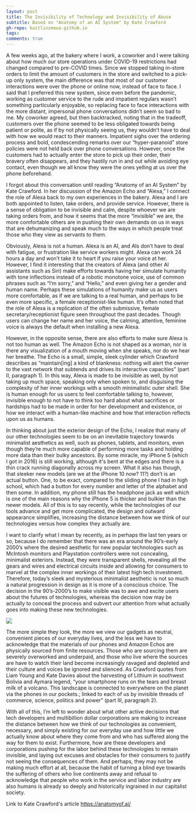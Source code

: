 ```yaml
---
layout: post
title: The Invisibility of Technology and Invisibility of Abuse
subtitle: Based on "Anatomy of an AI System" by Kate Crawford
gh-repo: kaitlinzmoua.github.io
tags: 
comments: true
---
```


A few weeks ago, at the bakery where I work, a coworker and I were talking about how much our store operations under COVID-19 restrictions had changed compared to pre-COVID times. Since we stopped taking in-store orders to limit the amount of customers in the store and switched to a pick-up only system, the main difference was that most of our customer interactions were over the phone or online now, instead of face to face. I said that I preferred this new system, since even before the pandemic, working as customer service to the rude and impatient regulars wasn’t something particularly enjoyable, so replacing face to face interactions with the more distant, impersonal phone conversations didn’t seem so bad to me. My coworker agreed, but then backtracked, noting that in the tradeoff, customers over the phone seemed to be less obligated towards being patient or polite, as if by not physically seeing us, they wouldn’t have to deal with how we would react to their manners. Impatient sighs over the ordering process and bold, condescending remarks over our “hyper-paranoid” store policies were not held back over phone conversations. However, once the customers had to actually enter the store to pick up their order, their bravery often disappears, and they hastily run in and out while avoiding eye contact, even though we all know they were the ones yelling at us over the phone beforehand. 

I forgot about this conversation until reading “Anatomy of an AI System” by Kate Crawford. In her discussion of the Amazon Echo and “Alexa,” I connect the role of Alexa back to my own experiences in the bakery. Alexa and I are both appointed to listen, take orders, and provide service. However, there is a sense of obligation to be invisible and calm, despite whoever we are taking orders from, and how it seems that the more “invisible” we are, the more comfortable others are in pushing their own demands on us in ways that are dehumanizing and speak much to the ways in which people treat those who they view as servants to them.

Obviously, Alexa is not a human. Alexa is an AI, and AIs don’t have to deal with fatigue, or frustration like service workers might. Alexa can work 24 hours a day and won’t take it to heart if you raise your voice at her. However, I find it interesting that the creators of Alexa (and other AI assistants such as Siri) make efforts towards having her simulate humanity with tone inflections instead of a robotic monotone voice, use of common phrases such as “I’m sorry,” and “Hello,” and even giving her a gender and human name. Perhaps these simulations of humanity make us as users more comfortable, as if we are talking to a real human, and perhaps to be even more specific, a female receptionist-like human. It’s often noted that the role of Alexa is a replication of the often submissive, female secretary/receptionist figure seen throughout the past decades. Though users can change her name and her voice, the calming, attentive, feminine voice is always the default when installing a new Alexa. 

However, in the opposite sense, there are also efforts to make sure Alexa is not too human as well. The Amazon Echo is not shaped as a woman, nor is there any visualization of a mouth moving when she speaks, nor do we hear her breathe. The Echo is a small, simple, sleek cylinder which Crawford describes as “maintain[ing] a kind of blankness: nothing will alert the owner to the vast network that subtends and drives its interactive capacities” (part II, paragraph 1). In this way, Alexa is made to be invisible as well, by not taking up much space, speaking only when spoken to, and disguising the complexity of her inner workings with a smooth minimalistic outer shell. She is human enough for us users to feel comfortable talking to, however, invisible enough to not have to think too hard about what sacrifices or hardships had to be made in order for her development and existence, or how we interact with a human-like machine and how that interaction reflects upon us as humans. 

In thinking about just the exterior design of the Echo, I realize that many of our other technologies seem to be on an inevitable trajectory towards minimalist aesthetics as well, such as phones, tablets, and monitors, even though they’re much more capable of performing more tasks and holding more data than their bulky ancestors. By some miracle, my iPhone 5 (which I got in 2016) is still working, although it's bent at the edges and there is a thin crack running diagonally across my screen. What it also has though, that sleeker new models (are we at the iPhone 10 now? 11?) don’t is an actual button. One, to be exact, compared to the sliding phone I had in high school, which had a button for every number and letter of the alphabet and then some. In addition, my phone still has the headphone jack as well which is one of the main reasons why the iPhone 5 is thicker and bulkier than the newer models. All of this is to say recently, while the technologies of our tools advance and get more complicated, the design and outward appearance simplifies, increasing the distance between how we think of our technologies versus how complex they actually are. 

I want to clarify what I mean by recently, as in perhaps the last ten years or so, because I do remember that there was an era around the 90’s-early 2000’s where the desired aesthetic for new popular technologies such as McIntosh monitors and Playstation controllers were not concealing, minimalist exteriors. Instead, they were transparent shells, revealing all the gears and wires and electrical circuits inside and allowing for consumers to marvel at the complex inner workings of their latest high tech investment. Therefore, today’s sleek and mysterious minimalist aesthetic is not so much a natural progression in design as it is more of a conscious choice. The decision in the 90’s-2000’s to make visible was to awe and excite users about the futures of technologies, whereas the decision now may be actually to conceal the process and subvert our attention from what actually goes into making these new technologies.

![](https://www.fullyretro.com/images/items/84622842-item-big-PS1-OFFCODCL-A-1.jpg)

The more simple they look, the more we view our gadgets as neutral, convenient pieces of our everyday lives, and the less we have to acknowledge that the materials of our phones and Amazon Echos are physically sourced from finite resources. Those who are sourcing them are severely overworked and underpaid, and those who live where the sources are have to watch their land become increasingly ravaged and depleted and their culture and voices be ignored and silenced. As Crawford quotes from Liam Young and Kate Davies about the harvesting of Lithium in southwest Bolivia and Aymara legend, “your smartphone runs on the tears and breast milk of a volcano. This landscape is connected to everywhere on the planet via the phones in our pockets.; linked to each of us by invisible threads of commerce, science, politics and power” (part III, paragraph 2).

With all of this, I’m left to wonder about what other active decisions that tech developers and multibillion dollar corporations are making to increase the distance between how we think of our technologies as convenient, necessary, and simply existing for our everyday use and how little we actually know about where they come from and who has suffered along the way for them to exist. Furthermore, how are these developers and corporations pushing for the labor behind these technologies to remain invisible, and laying out excuses and obstacles for their consumers to justify not seeing the consequences of them. And perhaps, they may not be making much effort at all, because the habit of turning a blind eye towards the suffering of others who live continents away and refusal to acknowledge that people who work in the service and labor industry are also humans is already so deeply and historically ingrained in our capitalist society. 

Link to Kate Crawford's article <https://anatomyof.ai/>